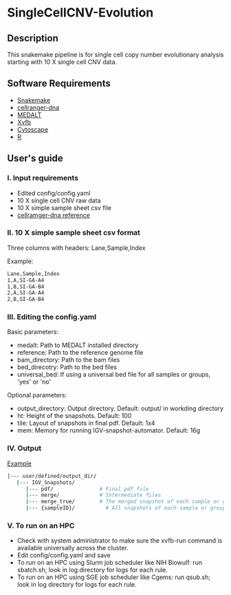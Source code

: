 # SingleCellCNV-Evolution
## Description
This snakemake pipeline is for single cell copy number evolutionary analysis starting with 10 X single cell CNV data.

## Software Requirements
* [Snakemake](https://snakemake.readthedocs.io/en/stable/)
* [cellranger-dna](https://support.10xgenomics.com/single-cell-dna/software/pipelines/latest/using/cnv)
* [MEDALT](https://github.com/KChen-lab/MEDALT)
* [Xvfb](https://www.x.org/releases/X11R7.6/doc/man/man1/Xvfb.1.xhtml)
* [Cytoscape](https://cytoscape.org/)
* [R](https://www.r-project.org)

## User's guide
### I. Input requirements
* Edited config/config.yaml
* 10 X single cell CNV raw data
* 10 X simple sample sheet csv file
* [cellramger-dna reference](https://support.10xgenomics.com/single-cell-dna/software/pipelines/latest/advanced/references)
### II. 10 X simple sample sheet csv format
Three columns with headers: Lane,Sample,Index

Example:
```bash
Lane,Sample,Index
1,A,SI-GA-A4
1,B,SI-GA-B4
2,A,SI-GA-A4
2,B,SI-GA-B4
```
### III. Editing the config.yaml
Basic parameters:
* medalt: Path to MEDALT  installed directory
* reference: Path to the reference genome file
* bam_directory: Path to the bam files
* bed_direcotry: Path to the bed files
* universal_bed: If using a universal bed file for all samples or groups, 'yes' or 'no'

Optional parameters:
* output_directory: Output directory. Default: output/ in workding directory
* ht: Height of the snapshots. Default: 100
* tile: Layout of snapshots in final pdf. Default: 1x4
* mem: Memory for running IGV-snapshot-automator. Default: 16g

### IV. Output

[Example](https://github.com/NCI-CGR/IGV_snapshot_automation/tree/main/example/output)
```bash
|--- user/defined/output_dir/
   |--- IGV_Snapshots/
      |--- pdf/               # Final pdf file
      |--- merge/             # Intermediate files
      |--- merge_true/        # The merged snapshot of each sample or group
      |--- {sampleID}/          # All snapshots of each sample or group
```

### V. To run on an HPC
* Check with system administrator to make sure the xvfb-run command is available universally across the cluster.
* Edit config/config.yaml and save
* To run on an HPC using Slurm job scheduler like NIH Biowulf: run sbatch.sh; look in log directory for logs for each rule.
* To run on an HPC using SGE job scheduler like Cgems: run qsub.sh; look in log directory for logs for each rule.

